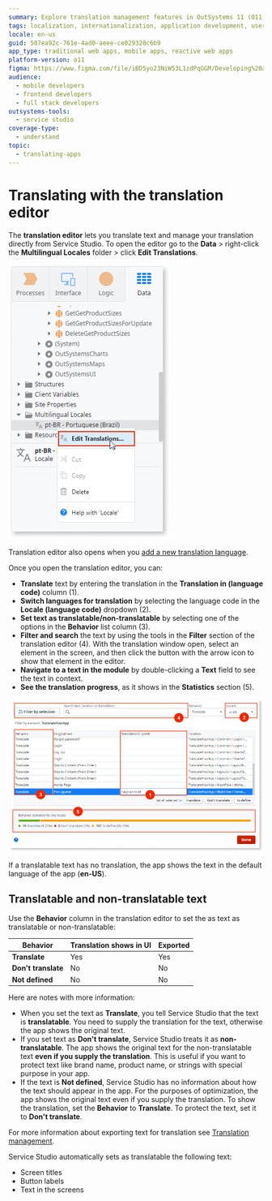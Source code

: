 ```yaml
---
summary: Explore translation management features in OutSystems 11 (O11) using the translation editor in Service Studio.
tags: localization, internationalization, application development, user interface, translation management
locale: en-us
guid: 507ea92c-761e-4ad0-aeee-ce029328c6b9
app_type: traditional web apps, mobile apps, reactive web apps
platform-version: o11
figma: https://www.figma.com/file/iBD5yo23NiW53L1zdPqGGM/Developing%20an%20Application?node-id=249:56
audience:
  - mobile developers
  - frontend developers
  - full stack developers
outsystems-tools:
  - service studio
coverage-type:
  - understand
topic:
  - translating-apps
---
```


# Translating with the translation editor

The **translation editor** lets you translate text and manage your translation directly from Service Studio. To open the editor go to the **Data** > right-click the **Multilingual Locales** folder > click **Edit Translations**.

![Screenshot showing how to open the translation editor in Service Studio by navigating through the Data menu and right-clicking the Multilingual Locales folder.](images/opening-translation-editor-ss.png "Opening the Translation Editor in Service Studio")

Translation editor also opens when you [add a new translation language](translate-your-app.md).


Once you open the translation editor, you can:

* **Translate** text by entering the translation in the **Translation in (language code)** column (1).
* **Switch languages for translation** by selecting the language code in the **Locale (language code)** dropdown (2).
* **Set text as translatable/non-translatable** by selecting one of the options in the **Behavior** list column (3). 
* **Filter and search** the text by using the tools in the **Filter** section of the translation editor (4). With the translation window open, select an element in the screen, and then click the button with the arrow icon to show that element in the editor.
* **Navigate to a text in the module** by double-clicking a **Text** field to see the text in context.
* **See the translation progress**, as it shows in the **Statistics** section (5).

![Screenshot of the translation editor interface in Service Studio highlighting the areas for translating text, switching languages, setting text behavior, filtering searches, navigating text in the module, and viewing translation progress.](images/translation-editor-overview-ss.png "Translation Editor Overview in Service Studio")

<div class="info" markdown="1">

If a translatable text has no translation, the app shows the text in the default language of the app (**en-US**).

</div>

## Translatable and non-translatable text

Use the **Behavior** column in the translation editor to set the as text as translatable or non-translatable:

| **Behavior**        | Translation shows in UI | Exported |
| ------------------- | ----------------------- | -------- |
| **Translate**       | Yes                     | Yes      |
| **Don't translate** | No                      | No       |
| **Not defined**     | No                      | No       |

Here are notes with more information:

* When you set the text as **Translate**, you tell Service Studio that the text is **translatable**. You need to supply the translation for the text, otherwise the app shows the original text.
* If you set text as **Don't translate**, Service Studio treats it as **non-translatable**. The app shows the original text for the non-translatable text **even if you supply the translation**. This is useful if you want to protect text like brand name, product name, or strings with special purpose in your app.
* If the text is **Not defined**, Service Studio has no information about how the text should appear in the app. For the purposes of optimization, the app shows the original text even if you supply the translation. To show the translation, set the **Behavior** to **Translate**. To protect the text, set it to **Don't translate**.

For more information about exporting text for translation see [Translation management](translation-management.md).

<div class="info" markdown="1">

Service Studio automatically sets as translatable the following text:  

* Screen titles
* Button labels
* Text in the screens

</div>
